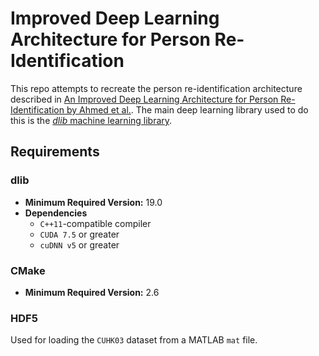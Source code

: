 Improved Deep Learning Architecture for Person Re-Identification
================================================================

This repo attempts to recreate the person re-identification architecture described in [An Improved Deep Learning Architecture for Person Re-Identification by Ahmed et al.](http://www.cv-foundation.org/openaccess/content_cvpr_2015/papers/Ahmed_An_Improved_Deep_2015_CVPR_paper.pdf). The main deep learning library used to do this is the [*dlib* machine learning library](http://dlib.net/).

Requirements
------------

### dlib

- **Minimum Required Version:** 19.0
- **Dependencies**
  - `C++11`-compatible compiler
  - `CUDA 7.5` or greater
  - `cuDNN v5` or greater

### CMake

- **Minimum Required Version:** 2.6

### HDF5

Used for loading the `CUHK03` dataset from a MATLAB `mat` file.
